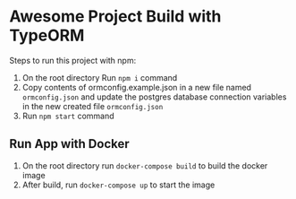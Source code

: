 # Awesome Project Build with TypeORM

Steps to run this project with npm:

1. On the root directory Run `npm i` command
2. Copy contents of ormconfig.example.json in a new file named `ormconfig.json` and update the postgres database connection variables in the new created file `ormconfig.json`
3. Run `npm start` command

## Run App with Docker

1. On the root directory run `docker-compose build` to build the docker image
2. After build, run `docker-compose up` to start the image
